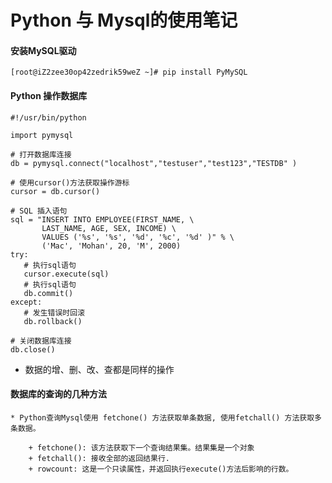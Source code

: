 # Python 与 Mysql的使用笔记
#### 安装MySQL驱动
```
[root@iZ2zee30op42zedrik59weZ ~]# pip install PyMySQL
```

#### Python 操作数据库
```
#!/usr/bin/python

import pymysql

# 打开数据库连接
db = pymysql.connect("localhost","testuser","test123","TESTDB" )

# 使用cursor()方法获取操作游标 
cursor = db.cursor()

# SQL 插入语句
sql = "INSERT INTO EMPLOYEE(FIRST_NAME, \
       LAST_NAME, AGE, SEX, INCOME) \
       VALUES ('%s', '%s', '%d', '%c', '%d' )" % \
       ('Mac', 'Mohan', 20, 'M', 2000)
try:
   # 执行sql语句
   cursor.execute(sql)
   # 执行sql语句
   db.commit()
except:
   # 发生错误时回滚
   db.rollback()

# 关闭数据库连接
db.close()
```

* 数据的增、删、改、查都是同样的操作

#### 数据库的查询的几种方法

	* Python查询Mysql使用 fetchone() 方法获取单条数据, 使用fetchall() 方法获取多条数据。

		+ fetchone(): 该方法获取下一个查询结果集。结果集是一个对象
		+ fetchall(): 接收全部的返回结果行.
		+ rowcount: 这是一个只读属性，并返回执行execute()方法后影响的行数。
